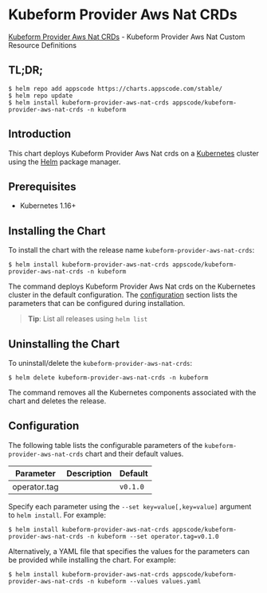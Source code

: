 # Kubeform Provider Aws Nat CRDs

[Kubeform Provider Aws Nat CRDs](https://github.com/kubeform) - Kubeform Provider Aws Nat Custom Resource Definitions

## TL;DR;

```console
$ helm repo add appscode https://charts.appscode.com/stable/
$ helm repo update
$ helm install kubeform-provider-aws-nat-crds appscode/kubeform-provider-aws-nat-crds -n kubeform
```

## Introduction

This chart deploys Kubeform Provider Aws Nat crds on a [Kubernetes](http://kubernetes.io) cluster using the [Helm](https://helm.sh) package manager.

## Prerequisites

- Kubernetes 1.16+

## Installing the Chart

To install the chart with the release name `kubeform-provider-aws-nat-crds`:

```console
$ helm install kubeform-provider-aws-nat-crds appscode/kubeform-provider-aws-nat-crds -n kubeform
```

The command deploys Kubeform Provider Aws Nat crds on the Kubernetes cluster in the default configuration. The [configuration](#configuration) section lists the parameters that can be configured during installation.

> **Tip**: List all releases using `helm list`

## Uninstalling the Chart

To uninstall/delete the `kubeform-provider-aws-nat-crds`:

```console
$ helm delete kubeform-provider-aws-nat-crds -n kubeform
```

The command removes all the Kubernetes components associated with the chart and deletes the release.

## Configuration

The following table lists the configurable parameters of the `kubeform-provider-aws-nat-crds` chart and their default values.

|  Parameter   | Description | Default  |
|--------------|-------------|----------|
| operator.tag |             | `v0.1.0` |


Specify each parameter using the `--set key=value[,key=value]` argument to `helm install`. For example:

```console
$ helm install kubeform-provider-aws-nat-crds appscode/kubeform-provider-aws-nat-crds -n kubeform --set operator.tag=v0.1.0
```

Alternatively, a YAML file that specifies the values for the parameters can be provided while
installing the chart. For example:

```console
$ helm install kubeform-provider-aws-nat-crds appscode/kubeform-provider-aws-nat-crds -n kubeform --values values.yaml
```

